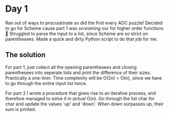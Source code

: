 # Day 1
Ran out of ways to procrastinate so did the first every AOC puzzle! Decided to go for Scheme cause part 1 was *screaming* our for higher order functions :slightly_smiling_face: Struggled to parse the input to a list, since Scheme are so strict on parenthesees. Made a quick and dirty Python script to do that job for me.

## The solution
For part 1, just collect all the opening parenthesees and closing parenthesees into seperate lists and print the difference of their sizes. Practically a one-liner. Time complexity will be O(2n) = O(n), since we have to go through the entire input list twice.

For part 2 I wrote a procedure that gives rise to an iterative process, and therefore managed to solve it in *actual* O(n). Go through the list char for char and update the values 'up' and 'down'. When down surpasses up, their sum is printed.